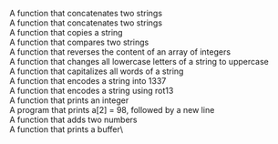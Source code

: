 A function that concatenates two strings\
A function that concatenates two strings\
A function that copies a string\
A function that compares two strings\
A function that reverses the content of an array of integers\
A function that changes all lowercase letters of a string to uppercase\
A function that capitalizes all words of a string\
A function that encodes a string into 1337\
A function that encodes a string using rot13\
A function that prints an integer\
A program that prints a[2] = 98, followed by a new line\
A function that adds two numbers\
A function that prints a buffer\

